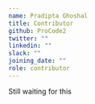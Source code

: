 ```yaml
---
name: Pradipta Ghoshal
title: Contributor
github: ProCode2
twitter: ""
linkedin: ""
slack: ""
joining_date: ""
role: contributor
---
```


Still waiting for this

